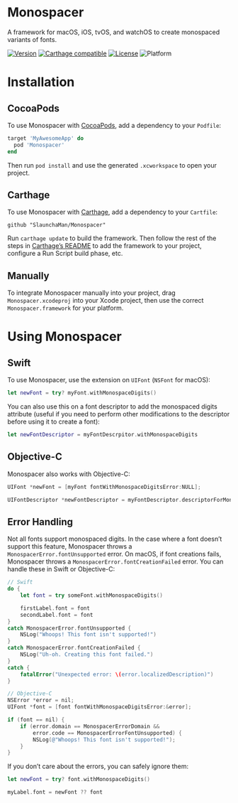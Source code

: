 # Monospacer

A framework for macOS, iOS, tvOS, and watchOS to create monospaced variants of fonts.

[![Version](https://img.shields.io/cocoapods/v/Monospacer.svg?style=flat)](https://cocoapods.org/pods/Monospacer)
[![Carthage compatible](https://img.shields.io/badge/Carthage-compatible-4BC51D.svg?style=flat)](https://github.com/Carthage/Carthage)
[![License](https://img.shields.io/cocoapods/l/Monospacer.svg?style=flat)](https://github.com/SlaunchaMan/Monospacer/blob/master/LICENSE)
![Platform](https://img.shields.io/cocoapods/p/Monospacer.svg?style=flat)

# Installation

## CocoaPods

To use Monospacer with [CocoaPods](https://cocoapods.org), add a dependency to your `Podfile`:

```Ruby
target 'MyAwesomeApp' do
  pod 'Monospacer'
end
```

Then run `pod install` and use the generated `.xcworkspace` to open your project.

## Carthage

To use Monospacer with [Carthage](https://github.com/Carthage/Carthage), add a dependency to your `Cartfile`:

```
github "SlaunchaMan/Monospacer"
```

Run `carthage update` to build the framework. Then follow the rest of the steps in [Carthage’s README](https://github.com/Carthage/Carthage#getting-started) to add the framework to your project, configure a Run Script build phase, etc.

## Manually

To integrate Monospacer manually into your project, drag `Monospacer.xcodeproj` into your Xcode project, then use the correct `Monospacer.framework` for your platform.

# Using Monospacer

## Swift

To use Monospacer, use the extension on `UIFont` (`NSFont` for macOS):

```Swift
let newFont = try? myFont.withMonospaceDigits()
```

You can also use this on a font descriptor to add the monospaced digits attribute (useful if you need to perform other modifications to the descriptor before using it to create a font):

```Swift
let newFontDescriptor = myFontDescrpitor.withMonospaceDigits
```

## Objective-C

Monospacer also works with Objective-C:

```Objective-C
UIFont *newFont = [myFont fontWithMonospaceDigitsError:NULL];

UIFontDescriptor *newFontDescriptor = myFontDescriptor.descriptorForMonospaceDigits;
```

## Error Handling

Not all fonts support monospaced digits. In the case where a font doesn’t support this feature, Monospacer throws a `MonospacerError.fontUnsupported` error. On macOS, if font creations fails, Monospacer throws a `MonospacerError.fontCreationFailed` error.  You can handle these in Swift or Objective-C:

```Swift
// Swift
do {
    let font = try someFont.withMonospaceDigits()

    firstLabel.font = font
    secondLabel.font = font
}
catch MonospacerError.fontUnsupported {
    NSLog("Whoops! This font isn't supported!")
}
catch MonospacerError.fontCreationFailed {
    NSLog("Uh-oh. Creating this font failed.")
}
catch {
    fatalError("Unexpected error: \(error.localizedDescription)")
}
```

```Objective-C
// Objective-C
NSError *error = nil;
UIFont *font = [font fontWithMonospaceDigitsError:&error];

if (font == nil) {
    if (error.domain == MonospacerErrorDomain &&
        error.code == MonospacerErrorFontUnsupported) {
        NSLog(@"Whoops! This font isn't supported!");
    }
}
```
If you don’t care about the errors, you can safely ignore them:

```Swift
let newFont = try? font.withMonospaceDigits()

myLabel.font = newFont ?? font
```
